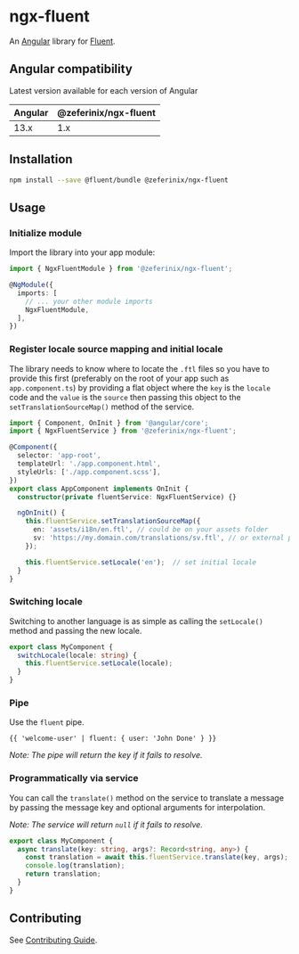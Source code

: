 # ngx-fluent

An [Angular](https://angular.io/) library for [Fluent](https://projectfluent.org/).

## Angular compatibility

Latest version available for each version of Angular

| Angular | @zeferinix/ngx-fluent |
|---------|-----------------------|
| 13.x    | 1.x                   |

## Installation

```bash
npm install --save @fluent/bundle @zeferinix/ngx-fluent 
```

## Usage

### Initialize module

Import the library into your app module:

```ts
import { NgxFluentModule } from '@zeferinix/ngx-fluent';

@NgModule({
  imports: [
    // ... your other module imports
    NgxFluentModule,
  ],
})
```

### Register locale source mapping and initial locale

The library needs to know where to locate the `.ftl` files so you have to provide this first (preferably on the root of your app such as `app.component.ts`) by providing a flat object where the `key` is the `locale` code and the `value` is the `source` then passing this object to the `setTranslationSourceMap()` method of the service.

```ts
import { Component, OnInit } from '@angular/core';
import { NgxFluentService } from '@zeferinix/ngx-fluent';

@Component({
  selector: 'app-root',
  templateUrl: './app.component.html',
  styleUrls: ['./app.component.scss'],
})
export class AppComponent implements OnInit {
  constructor(private fluentService: NgxFluentService) {}

  ngOnInit() {
    this.fluentService.setTranslationSourceMap({
      en: 'assets/i18n/en.ftl', // could be on your assets folder
      sv: 'https://my.domain.com/translations/sv.ftl', // or external provided you don't get CORS issues
    });

    this.fluentService.setLocale('en');  // set initial locale
  }
}
```

### Switching locale

Switching to another language is as simple as calling the `setLocale()` method and passing the new locale.

```ts
export class MyComponent {
  switchLocale(locale: string) {
    this.fluentService.setLocale(locale);
  }
}
```

### Pipe

Use the `fluent` pipe.

```angular
{{ 'welcome-user' | fluent: { user: 'John Done' } }}
```

*Note: The pipe will return the key if it fails to resolve.*

### Programmatically via service

You can call the `translate()` method on the service to translate a message by passing the message key and optional arguments for interpolation.

*Note: The service will return `null` if it fails to resolve.*

```ts
export class MyComponent {
  async translate(key: string, args?: Record<string, any>) {
    const translation = await this.fluentService.translate(key, args);
    console.log(translation);
    return translation;
  }
}
```

## Contributing

See [Contributing Guide](/CONTRIBUTING.md).
